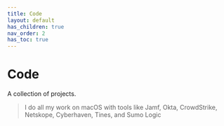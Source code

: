 ```yaml
---
title: Code
layout: default
has_children: true
nav_order: 2
has_toc: true
---
```


# Code

A collection of projects. 

> I do all my work on macOS with tools like Jamf, Okta, CrowdStrike, Netskope, Cyberhaven, Tines, and Sumo Logic

